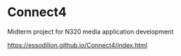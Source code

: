 # Connect4
 Midterm project for N320 media application development

https://essodillon.github.io/Connect4/index.html
